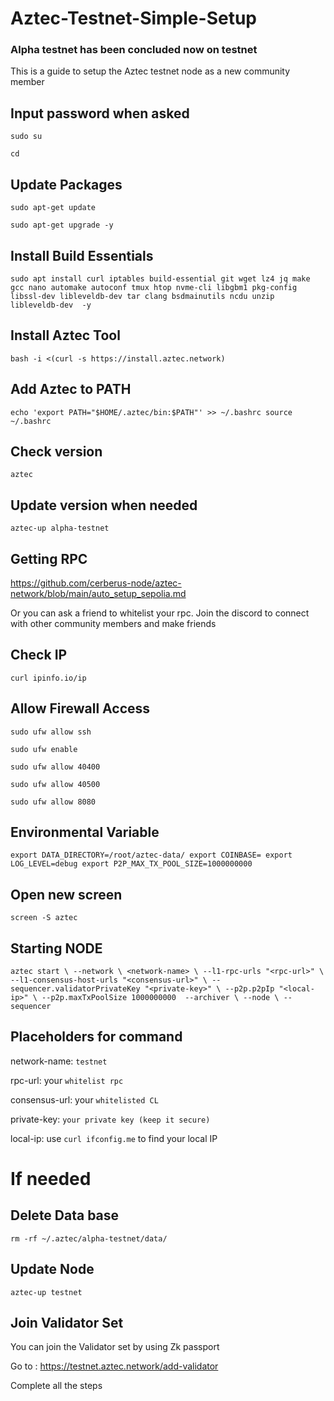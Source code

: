 # Aztec-Testnet-Simple-Setup

### Alpha testnet has been concluded now on testnet
This is a guide to setup the Aztec testnet node as a new community member

## Input password when asked

`sudo su`

`cd`

## Update Packages

``sudo apt-get update``

``sudo apt-get upgrade -y``

## Install Build Essentials

`sudo apt install curl iptables build-essential git wget lz4 jq make gcc nano automake autoconf tmux htop nvme-cli libgbm1 pkg-config libssl-dev libleveldb-dev tar clang bsdmainutils ncdu unzip libleveldb-dev  -y`

## Install Aztec Tool

`bash -i <(curl -s https://install.aztec.network)`

## Add Aztec to PATH

`echo 'export PATH="$HOME/.aztec/bin:$PATH"' >> ~/.bashrc
source ~/.bashrc`


## Check version

`aztec`

## Update version when needed

`aztec-up alpha-testnet`

## Getting RPC

https://github.com/cerberus-node/aztec-network/blob/main/auto_setup_sepolia.md

Or you can ask a friend to whitelist your rpc. Join the discord to connect with other community members and make friends

## Check IP

`curl ipinfo.io/ip`

## Allow Firewall Access

`sudo ufw allow ssh`

`sudo ufw enable`


`sudo ufw allow 40400`

`sudo ufw allow 40500`

`sudo ufw allow 8080`

## Environmental Variable

`export DATA_DIRECTORY=/root/aztec-data/
export COINBASE=
export LOG_LEVEL=debug
export P2P_MAX_TX_POOL_SIZE=1000000000`

## Open new screen

`screen -S aztec`

## Starting NODE

`aztec start \
  --network \ <network-name> \
  --l1-rpc-urls "<rpc-url>" \
  --l1-consensus-host-urls "<consensus-url>" \
  --sequencer.validatorPrivateKey "<private-key>" \
  --p2p.p2pIp "<local-ip>" \
  --p2p.maxTxPoolSize 1000000000 
  --archiver \
  --node \
  --sequencer`

  ## Placeholders for command

network-name: `testnet`

rpc-url: your `whitelist rpc`

consensus-url: your `whitelisted CL`

private-key: `your private key (keep it secure)`

local-ip: use `curl ifconfig.me` to find your local IP

# If needed 

## Delete Data base

`rm -rf ~/.aztec/alpha-testnet/data/ `

## Update Node

`aztec-up testnet`

## Join Validator Set

You can join the Validator set by using Zk passport 

Go to : https://testnet.aztec.network/add-validator

Complete all the steps
